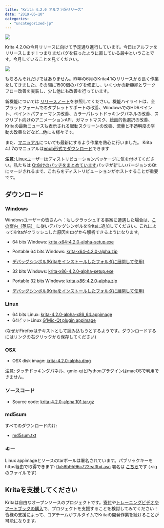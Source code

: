 ```yaml
---
title: "Krita 4.2.0 アルファ版リリース"
date: "2019-05-10"
categories: 
  - "uncategorized-jp"
---
```


[![](/images/posts/2019/electrichearts_20190316_kiki_a_sm.png)](/images/posts/2019/electrichearts_20190316_kiki_a_sm.png)

Krita 4.2.0の今月リリースに向けて予定通り進行しています。今日はアルファをリリースします！つまりまだバグを狂ったように直している最中ということです。今月していることを見てください。

[![](/images/posts/2019/bugs_april_may.png)](/images/posts/2019/bugs_april_may.png)

もちろんそれだけではありません。昨年の6月のKrita4.1のリリースから長く作業をしてきました。その間に1500個のバグを修正し、いくつかの新機能とワークフロー改善を実装し、少し他にも改善を行っています。

新機能については [リリースノート](https://krita.org/en/krita-4-2-release-notes/)を参照してください。機能ハイライトは、全プラットフォームでのタブレットサポートの改善、WindowsでのHDRペイント、ペイントパフォーマンス改善、カラーパレットドッキングパネルの改善、スクリプト向けのアニメーションAPI、ガマットマスク、絵画的色選択の改善、Kritaの最新ニュースも表示される起動スクリーンの改善、流量と不透明度の挙動の改善などなど…他にも様々です。

また、[マニュアル](https://docs.krita.org)についても最新にするよう作業を熱心に行いました。 Krita 4.1.7のマニュアルは[epub形式でダウンロード](https://download.kde.org/stable/krita/manual/4.1/)できます

**注意**: Linuxユーザーはディストリビューションパッケージに気を付けてください。私たちは [Qt向けのパッチをまとめています](https://phabricator.kde.org/T10838)パッチが新しいバージョンのQtにマージされるまで、これらをディストリビューションがホストすることが重要です。

## ダウンロード

### Windows

Windowsユーザーの皆さんへ：もしクラッシュする事案に遭遇した場合は、[この案内（英語）](https://docs.krita.org/en/reference_manual/dr_minw_debugger.html#dr-minw) に従いデバッグシンボルをKritaに追加してください。これによってKritaがクラッシュした原因をログから解析できるようになります。

- 64 bits Windows: [krita-x64-4.2.0-alpha-setup.exe](https://download.kde.org/unstable/krita/4.2.0-alpha/krita-x64-4.2.0-alpha-setup.exe)
- Portable 64 bits Windows: [krita-x64-4.2.0-alpha.zip](https://download.kde.org/unstable/krita/4.2.0-alpha/krita-x64-4.2.0-alpha.zip)
- [デバッグシンボル(Kritaをインストールしたフォルダに展開して使用)](https://download.kde.org/unstable/krita/4.2.0-alpha/krita-x64-4.2.0-alpha-dbg.zip)

- 32 bits Windows: [krita-x86-4.2.0-alpha-setup.exe](https://download.kde.org/unstable/krita/4.2.0-alpha/krita-x86-4.2.0-alpha-setup.exe)
- Portable 32 bits Windows: [krita-x86-4.2.0-alpha.zip](https://download.kde.org/unstable/krita/4.2.0-alpha/krita-x86-4.2.0-alpha.zip)
- [デバッグシンボル(Kritaをインストールしたフォルダに展開して使用)](https://download.kde.org/unstable/krita/4.2.0-alpha/krita-x86-4.2.0-alpha-dbg.zip)

### Linux

- 64 bits Linux: [krita-4.2.0-alpha-x86\_64.appimage](https://download.kde.org/unstable/krita/4.2.0-alpha/krita-4.2.0-alpha-x86_64.appimage)
- 64ビットLinux [G'Mic-Qt plugin appimage](https://download.kde.org/unstable/krita/4.2.0-alpha/gmic_krita_qt-x86_64.appimage)

(なぜかFirefoxはテキストとして読み込もうとするようです。ダウンロードするにはリンクの右クリックから保存してください)

### OSX

- OSX disk image: [krita-4.2.0-alpha.dmg](https://download.kde.org/unstable/krita/4.2.0-alpha/krita-4.2.0-alpha.dmg)

注意: タッチドッキングパネル、gmic-qtとPythonプラグインはmacOSで利用できません。

### ソースコード

- Source code: [krita-4.2.0-alpha.101.tar.gz](https://download.kde.org/unstable/krita/4.2.0-alpha/krita-4.2.0-alpha.101.tar.gz)

### md5sum

すべてのダウンロード向け:

- [md5sum.txt](https://download.kde.org/unstable/krita/4.2.0-alpha/md5sum.txt)

### キー

Linux appimageとソースのtarボールは署名されています。パブリックキーをhttps経由で取得できます: [0x58b9596c722ea3bd.asc](https://share.kde.org/index.php/s/fJ99V5mZvuyD0z8) 署名は [こちら](http://download.kde.org/unstable/krita/4.2.0-alpha/)です (.sigのファイルです)

## Kritaを支援してください

Kritaは自由なオープンソースのプロジェクトです。[寄付](https://krita.org/jp/support-us-jp/donations-jp/)や[トレーニングビデオやアートブックの購入](https://krita.org/jp/support-us-jp/shop-jp/)で、プロジェクトを支援することを検討してみてください！皆様の支援によって、コアチームがフルタイムでKritaの開発作業を続けることが可能になります。
